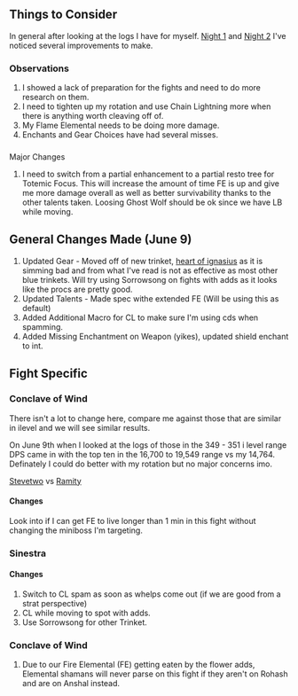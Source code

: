 ## Things to Consider
In general after looking at the logs I have for myself. [Night 1](https://classic.warcraftlogs.com/reports/bnL63RPVGjZ7CqaH) and [Night 2](https://classic.warcraftlogs.com/reports/H1Rmdj2Ggz8AqQBc) I've noticed several improvements to make. 

### Observations
1. I showed a lack of preparation for the fights and need to do more research on them. 
1. I need to tighten up my rotation and use Chain Lightning more when there is anything worth cleaving off of. 
2. My Flame Elemental needs to be doing more damage.  
3. Enchants and Gear Choices have had several misses. 

### 
Major Changes
1. I need to switch from a partial enhancement to a partial resto tree for Totemic Focus. This will increase the amount of time FE is up and give me more damage overall as well as better survivability thanks to the other talents taken. Loosing Ghost Wolf should be ok since we have LB while moving.

## General Changes Made (June 9)
1. Updated Gear - Moved off of new trinket, [heart of ignasius](https://www.wowhead.com/cata/item=65110/heart-of-ignacious) as it is simming bad and from what I've read is not as effective as most other blue trinkets. Will try using Sorrowsong on fights with adds as it looks like the procs are pretty good.
2. Updated Talents - Made spec withe extended FE (Will be using this as default)
3. Added Additional Macro for CL to make sure I'm using cds when spamming. 
4. Added Missing Enchantment on Weapon (yikes), updated shield enchant to int.

## Fight Specific

### Conclave of Wind
There isn't a lot to change here, compare me against those that are similar in ilevel and we will see similar results. 

On June 9th when I looked at the logs of those in the 349 - 351 i level range DPS came in with the top ten in the 16,700 to 19,549 range vs my 14,764. Definately I could do better with my rotation but no major concerns imo.

[Stevetwo](https://classic.warcraftlogs.com/reports/wH817Zg2rfXFnt9J#fight=15&type=damage-done&source=8) vs [Ramity](https://classic.warcraftlogs.com/reports/bnL63RPVGjZ7CqaH#fight=40&source=2&type=damage-done)

#### Changes
Look into if I can get FE to live longer than 1 min in this fight without changing the miniboss I'm targeting. 

### Sinestra

#### Changes
1. Switch to CL spam as soon as whelps come out (if we are good from a strat perspective)
2. CL while moving to spot with adds.
3. Use Sorrowsong for other Trinket.

### Conclave of Wind
1. Due to our Fire Elemental (FE) getting eaten by the flower adds, Elemental shamans will never parse on this fight if they aren't on Rohash and are on Anshal instead. 